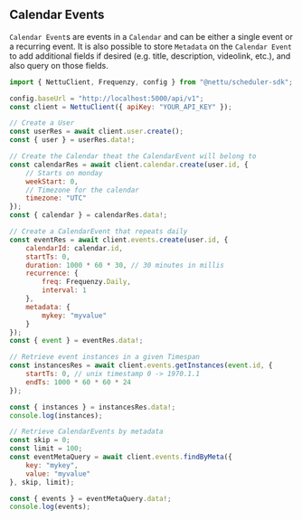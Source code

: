 ## Calendar Events

`Calendar Event`s are events in a `Calendar` and can be either a single event or a recurring event. It is also possible to store `Metadata` on the `Calendar Event` to add additional fields if desired (e.g. title, description, videolink, etc.), and also query on those fields.


```js
import { NettuClient, Frequenzy, config } from "@nettu/scheduler-sdk";

config.baseUrl = "http://localhost:5000/api/v1";
const client = NettuClient({ apiKey: "YOUR_API_KEY" });

// Create a User
const userRes = await client.user.create();
const { user } = userRes.data!;

// Create the Calendar theat the CalendarEvent will belong to
const calendarRes = await client.calendar.create(user.id, {
    // Starts on monday
    weekStart: 0,
    // Timezone for the calendar
    timezone: "UTC"
});
const { calendar } = calendarRes.data!;

// Create a CalendarEvent that repeats daily
const eventRes = await client.events.create(user.id, {
    calendarId: calendar.id,
    startTs: 0,
    duration: 1000 * 60 * 30, // 30 minutes in millis
    recurrence: {
        freq: Frequenzy.Daily,
        interval: 1
    },
    metadata: {
        mykey: "myvalue"
    }
});
const { event } = eventRes.data!;

// Retrieve event instances in a given Timespan
const instancesRes = await client.events.getInstances(event.id, {
    startTs: 0, // unix timestamp 0 -> 1970.1.1
    endTs: 1000 * 60 * 60 * 24
});

const { instances } = instancesRes.data!;
console.log(instances);

// Retrieve CalendarEvents by metadata
const skip = 0;
const limit = 100;
const eventMetaQuery = await client.events.findByMeta({
    key: "mykey",
    value: "myvalue"
}, skip, limit);

const { events } = eventMetaQuery.data!;
console.log(events);

```